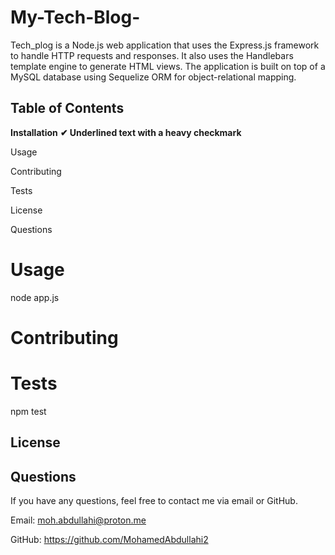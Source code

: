# My-Tech-Blog-

Tech_plog is a Node.js web application that uses the Express.js framework to handle HTTP requests and responses. It also uses the Handlebars template engine to generate HTML views. The application is built on top of a MySQL database using Sequelize ORM for object-relational mapping.
 
## Table of Contents

**Installation**
__✔︎ Underlined text with a heavy checkmark__

Usage

Contributing

Tests

License

Questions

# Usage


node app.js


# Contributing


# Tests

npm test


## License


## Questions

If you have any questions, feel free to contact me via email or GitHub.

Email: moh.abdullahi@proton.me

GitHub: https://github.com/MohamedAbdullahi2 
